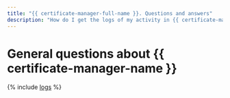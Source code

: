 ```yaml
---
title: "{{ certificate-manager-full-name }}. Questions and answers"
description: "How do I get the logs of my activity in {{ certificate-manager-full-name }}? Find the answer to this and other questions in this article."
---
```


# General questions about {{ certificate-manager-name }}

{% include [logs](../../_qa/logs.md) %}

